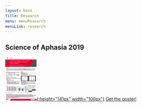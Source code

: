 ```yaml
---
layout: base
title: Research
menu: menuResearch
menuLink: research
---
```


## Science of Aphasia 2019

[![alt text](poster-thumbnail.jpg){:height="141px" width="100px"}](poster-SoA2019.pdf) [Get the poster!](poster-SoA2019.pdf) 





